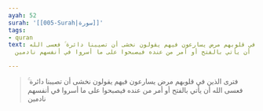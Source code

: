 ```yaml
---
ayah: 52
surah: '[[005-Surah|سورة]]'
tags:
- quran
text: فترى الذين في قلوبهم مرض يسارعون فيهم يقولون نخشى أن تصيبنا دائرة ۚ فعسى الله
  أن يأتي بالفتح أو أمر من عنده فيصبحوا على ما أسروا في أنفسهم نادمين

---
```

> فترى الذين في قلوبهم مرض يسارعون فيهم يقولون نخشى أن تصيبنا دائرة ۚ فعسى الله أن يأتي بالفتح أو أمر من عنده فيصبحوا على ما أسروا في أنفسهم نادمين
